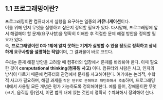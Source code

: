 ## 1.1 프로그래밍이란?
프로그래밍이란 컴퓨터에게 실행을 요구하는 일종의 **커뮤니케이션**이다.   
이를 위해 먼저 무엇을 실행하고 싶은지 정의할 필요가 있다. 다시말해, 프로그래밍에 앞서 해결해야 할 문제(요구사항)을 명확히 이해한 후 적절한 문제 해결 방안을 정의할 필요가 있다.   
즉, **프로그래밍이란 0과 1밖에 알지 못하는 기계가 실행할 수 있을 정도로 정확하고 상세하게 요구사항을 설명하는 작업**이며, 그 결과물이 바로 코드다.

우리는 문제 해결 방안을 고려할 때 컴퓨터의 입장에서 문제를 바라봐야 한다. 이때 필요한 것이 **computational thinking(컴퓨팅 사고)** 이다. 
컴퓨터와 사람은 사고, 인지의 방식이 다르기 때문에 컴퓨터의 관점에서 문제를 사고해야한다. 
여기에는 논리적, 수학적 사고가 필요하며, 해결 과제를 `작은 단위로 분해하고 패턴화해서 추출`하며, 프로그래밍 내에서 사용될 모든 개념은 평가 가능하도록 정의해야한다.
예를 들어, 장애물이란 무엇(크기, 움직임 등)인지, 어떤 범위 내에 있는 것인지 명확히 수치화해서 정의해야 한다.
